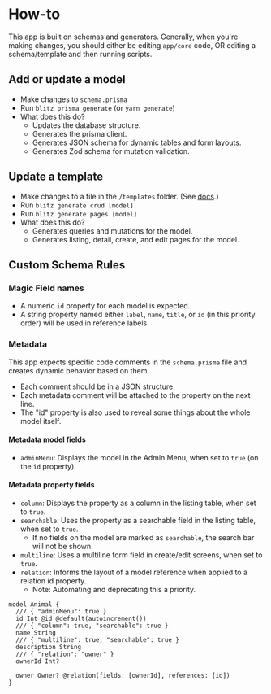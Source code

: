 # How-to

This app is built on schemas and generators. Generally, when you're making changes, you should either be editing `app/core` code, OR editing a schema/template and then running scripts.

## Add or update a model

- Make changes to `schema.prisma`
- Run `blitz prisma generate` (or `yarn generate`)
- What does this do?
  - Updates the database structure.
  - Generates the prisma client.
  - Generates JSON schema for dynamic tables and form layouts.
  - Generates Zod schema for mutation validation.

## Update a template

- Make changes to a file in the `/templates` folder. (See [docs](https://blitzjs.com/docs/templates).)
- Run `blitz generate crud [model]`
- Run `blitz generate pages [model]`
- What does this do?
  - Generates queries and mutations for the model.
  - Generates listing, detail, create, and edit pages for the model.

## Custom Schema Rules

### Magic Field names

- A numeric `id` property for each model is expected.
- A string property named either `label`, `name`, `title`, or `id` (in this priority order) will be used in reference labels.

### Metadata

This app expects specific code comments in the `schema.prisma` file and creates dynamic behavior based on them.

- Each comment should be in a JSON structure.
- Each metadata comment will be attached to the property on the next line.
- The "id" property is also used to reveal some things about the whole model itself.

#### Metadata model fields

- `adminMenu`: Displays the model in the Admin Menu, when set to `true` (on the `id` property).

#### Metadata property fields

- `column`: Displays the property as a column in the listing table, when set to `true`.
- `searchable`: Uses the property as a searchable field in the listing table, when set to `true`.
  - If no fields on the model are marked as `searchable`, the search bar will not be shown.
- `multiline`: Uses a multiline form field in create/edit screens, when set to `true`.
- `relation`: Informs the layout of a model reference when applied to a relation id property.
  - Note: Automating and deprecating this a priority.

```
model Animal {
  /// { "adminMenu": true }
  id Int @id @default(autoincrement())
  /// { "column": true, "searchable": true }
  name String
  /// { "multiline": true, "searchable": true }
  description String
  /// { "relation": "owner" }
  ownerId Int?

  owner Owner? @relation(fields: [ownerId], references: [id])
}
```
